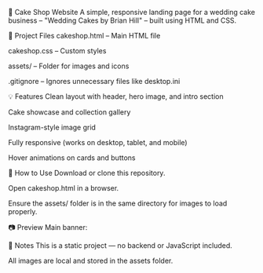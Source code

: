 🎂 Cake Shop Website
A simple, responsive landing page for a wedding cake business – "Wedding Cakes by Brian Hill" – built using HTML and CSS.

📄 Project Files
cakeshop.html – Main HTML file

cakeshop.css – Custom styles

assets/ – Folder for images and icons

.gitignore – Ignores unnecessary files like desktop.ini

💡 Features
Clean layout with header, hero image, and intro section

Cake showcase and collection gallery

Instagram-style image grid

Fully responsive (works on desktop, tablet, and mobile)

Hover animations on cards and buttons

🔧 How to Use
Download or clone this repository.

Open cakeshop.html in a browser.

Ensure the assets/ folder is in the same directory for images to load properly.

📷 Preview
Main banner:


📝 Notes
This is a static project — no backend or JavaScript included.

All images are local and stored in the assets folder.
